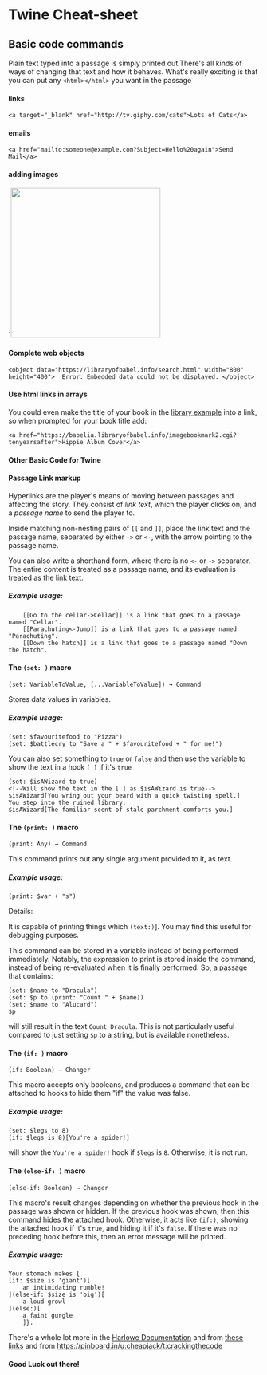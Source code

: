 # Twine Cheat-sheet

## Basic code commands

Plain text typed into a passage is simply printed out.There's all kinds of ways of changing that text and how it behaves.  What's really exciting is that you can put any `<html></html>` you want in the passage

#### links
`<a target="_blank" href="http://tv.giphy.com/cats">Lots of Cats</a>`

#### emails
`<a href="mailto:someone@example.com?Subject=Hello%20again">Send Mail</a>`

#### adding images
`<img src="http://bookhaven.stanford.edu/wp-content/uploads/2013/08/Borges2.jpg" width="300">

#### Complete web objects

`<object data="https://libraryofbabel.info/search.html" width="800" height="400">  Error: Embedded data could not be displayed. </object>`

#### Use html links in arrays

You could even make the title of your book in the [library example](http://domesticscience.org.uk/library.html) into a link, so when prompted for your book title add:

`<a href="https://babelia.libraryofbabel.info/imagebookmark2.cgi?tenyearsafter">Hippie Album Cover</a>`

#### Other Basic Code for Twine

#### Passage Link markup

Hyperlinks are the player's means of moving between passages and
affecting the story. They consist of *link text*, which the player
clicks on, and a *passage name* to send the player to.

Inside matching non-nesting pairs of `[[` and `]]`, place the link text
and the passage name, separated by either `->` or `<-`, with the arrow
pointing to the passage name.

You can also write a shorthand form, where there is no `<-` or `->`
separator. The entire content is treated as a passage name, and its
evaluation is treated as the link text.

##### Example usage:

```
    [[Go to the cellar->Cellar]] is a link that goes to a passage named "Cellar".
    [[Parachuting<-Jump]] is a link that goes to a passage named "Parachuting".
    [[Down the hatch]] is a link that goes to a passage named "Down the hatch".
```


#### The `(set: )` macro
`(set: VariableToValue, [...VariableToValue]) → Command`

Stores data values in variables.
##### Example usage:
```
(set: $favouritefood to "Pizza")
(set: $battlecry to "Save a " + $favouritefood + " for me!")
```
You can also set something to `true` or `false` and then use the variable to show the text in a  hook `[ ]` if it's `true`

```
(set: $isAWizard to true)
<!--Will show the text in the [ ] as $isAWizard is true-->
$isAWizard[You wring out your beard with a quick twisting spell.]
You step into the ruined library.
$isAWizard[The familiar scent of stale parchment comforts you.]
```


#### The `(print: )` macro
`(print: Any) → Command`

This command prints out any single argument provided to it, as text.
##### Example usage:
```
(print: $var + "s")
```
Details:

It is capable of printing things which `(text:)`]. You may find this useful for debugging purposes.

This command can be stored in a variable instead of being performed immediately. Notably, the expression to print is stored inside the command, instead of being re-evaluated when it is finally performed. So, a passage that contains:
```
(set: $name to "Dracula")
(set: $p to (print: "Count " + $name))
(set: $name to "Alucard")
$p
```

will still result in the text `Count Dracula`. This is not particularly useful compared to just setting `$p` to a string, but is available nonetheless.


#### The `(if: )` macro
`(if: Boolean) → Changer`

This macro accepts only booleans, and produces a command that can be attached to hooks to hide them "if" the value was false.
##### Example usage:
```
(set: $legs to 8)
(if: $legs is 8)[You're a spider!]
```
will show the `You're a spider!` hook if `$legs` is `8`. Otherwise, it is not run.

#### The `(else-if: )` macro
`(else-if: Boolean) → Changer`

This macro's result changes depending on whether the previous hook in the passage was shown or hidden. If the previous hook was shown, then this command hides the attached hook. Otherwise, it acts like `(if:)`, showing the attached hook if it's `true`, and hiding it if it's `false`. If there was no preceding hook before this, then an error message will be printed.

##### Example usage:
```
Your stomach makes {
(if: $size is 'giant')[
    an intimidating rumble!
](else-if: $size is 'big')[
    a loud growl
](else:)[
    a faint gurgle
    ]}.
```



There's a whole lot more in the [Harlowe Documentation](http://twine2.neocities.org/) and from [these links](https://pinboard.in/u:cheapjack/t:twine/t:tools) and from https://pinboard.in/u:cheapjack/t:crackingthecode

#### Good Luck out there!

